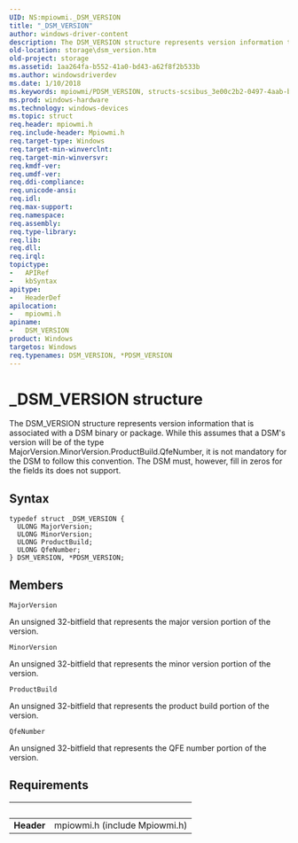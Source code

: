 ```yaml
---
UID: NS:mpiowmi._DSM_VERSION
title: "_DSM_VERSION"
author: windows-driver-content
description: The DSM_VERSION structure represents version information that is associated with a DSM binary or package.
old-location: storage\dsm_version.htm
old-project: storage
ms.assetid: 1aa264fa-b552-41a0-bd43-a62f8f2b533b
ms.author: windowsdriverdev
ms.date: 1/10/2018
ms.keywords: mpiowmi/PDSM_VERSION, structs-scsibus_3e00c2b2-0497-4aab-b2e0-a6a5d998e560.xml, _DSM_VERSION, *PDSM_VERSION, mpiowmi/DSM_VERSION, storage.dsm_version, DSM_VERSION structure [Storage Devices], PDSM_VERSION structure pointer [Storage Devices], PDSM_VERSION, DSM_VERSION
ms.prod: windows-hardware
ms.technology: windows-devices
ms.topic: struct
req.header: mpiowmi.h
req.include-header: Mpiowmi.h
req.target-type: Windows
req.target-min-winverclnt: 
req.target-min-winversvr: 
req.kmdf-ver: 
req.umdf-ver: 
req.ddi-compliance: 
req.unicode-ansi: 
req.idl: 
req.max-support: 
req.namespace: 
req.assembly: 
req.type-library: 
req.lib: 
req.dll: 
req.irql: 
topictype:
-	APIRef
-	kbSyntax
apitype:
-	HeaderDef
apilocation:
-	mpiowmi.h
apiname:
-	DSM_VERSION
product: Windows
targetos: Windows
req.typenames: DSM_VERSION, *PDSM_VERSION
---
```


# _DSM_VERSION structure
The DSM_VERSION structure represents version information that is associated with a DSM binary or package. While this assumes that a DSM's version will be of the type MajorVersion.MinorVersion.ProductBuild.QfeNumber, it is not mandatory for the DSM to follow this convention. The DSM must, however, fill in zeros for the fields its does not support.

## Syntax
````
typedef struct _DSM_VERSION {
  ULONG MajorVersion;
  ULONG MinorVersion;
  ULONG ProductBuild;
  ULONG QfeNumber;
} DSM_VERSION, *PDSM_VERSION;
````

## Members


`MajorVersion`

An unsigned 32-bitfield that represents the major version portion of the version.

`MinorVersion`

An unsigned 32-bitfield that represents the minor version portion of the version.

`ProductBuild`

An unsigned 32-bitfield that represents the product build portion of the version.

`QfeNumber`

An unsigned 32-bitfield that represents the QFE number portion of the version.


## Requirements
| &nbsp; | &nbsp; |
| ---- |:---- |
| **Header** | mpiowmi.h (include Mpiowmi.h) |